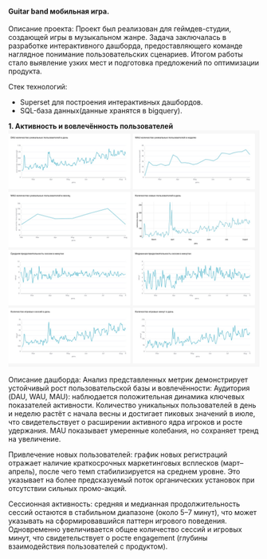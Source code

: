 #### Guitar band мобильная игра. 
Описание проекта:
Проект был реализован для геймдев-студии, создающей игры в музыкальном жанре. Задача заключалась в разработке интерактивного дашборда, предоставляющего команде наглядное понимание пользовательских сценариев. Итогом работы стало выявление узких мест и подготовка предложений по оптимизации продукта.

Стек технологий:
- Superset для построения интерактивных дашбордов.
- SQL-база данных(данные хранятся в bigquery).

**1. Активность и вовлечённость пользователей**
![](https://github.com/TODUR8/mobile-game-analysis/blob/main/1.jpg)

Описание дашборда:
Анализ представленных метрик демонстрирует устойчивый рост пользовательской базы и вовлечённости:
Аудитория (DAU, WAU, MAU): наблюдается положительная динамика ключевых показателей активности. Количество уникальных пользователей в день и неделю растёт с начала весны и достигает пиковых значений в июле, что свидетельствует о расширении активного ядра игроков и росте удержания. MAU показывает умеренные колебания, но сохраняет тренд на увеличение.

Привлечение новых пользователей: график новых регистраций отражает наличие краткосрочных маркетинговых всплесков (март–апрель), после чего темп стабилизируется на среднем уровне. Это указывает на более предсказуемый поток органических установок при отсутствии сильных промо-акций.

Сессионная активность: средняя и медианная продолжительность сессий остаются в стабильном диапазоне (около 5–7 минут), что может указывать на сформировавшийся паттерн игрового поведения. Одновременно увеличивается общее количество сессий и игровых минут, что свидетельствует о росте engagement (глубины взаимодействия пользователей с продуктом).

